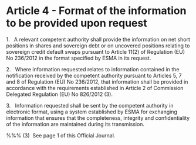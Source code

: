 # Article 4 - Format of the information to be provided upon request


1.   A relevant competent authority shall provide the information on net short positions in shares and sovereign debt or on uncovered positions relating to sovereign credit default swaps pursuant to Article 11(2) of Regulation (EU) No 236/2012 in the format specified by ESMA in its request.

2.   Where information requested relates to information contained in the notification received by the competent authority pursuant to Articles 5, 7 and 8 of Regulation (EU) No 236/2012, that information shall be provided in accordance with the requirements established in Article 2 of Commission Delegated Regulation (EU) No 826/2012 (3).

3.   Information requested shall be sent by the competent authority in electronic format, using a system established by ESMA for exchanging information that ensures that the completeness, integrity and confidentiality of the information are maintained during its transmission.

%%% (3)  See page 1 of this Official Journal.
